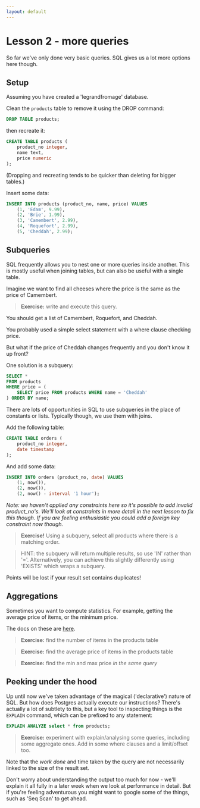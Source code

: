 ```yaml
---
layout: default
---
```


# Lesson 2 - more queries

So far we've only done very basic queries. SQL gives us a lot more
options here though.

## Setup

Assuming you have created a 'legrandfromage' database.

Clean the `products` table to remove it using the DROP command:

```sql
DROP TABLE products;
```

then recreate it:

```sql
CREATE TABLE products (
    product_no integer,
    name text,
    price numeric
);
```

(Dropping and recreating tends to be quicker than deleting for bigger
tables.)

Insert some data:

```sql
INSERT INTO products (product_no, name, price) VALUES
    (1, 'Edam', 9.99),
    (2, 'Brie', 1.99),
    (3, 'Camembert', 2.99),
    (4, 'Roquefort', 2.99),
    (5, 'Cheddah', 2.99);
```

## Subqueries

SQL frequently allows you to nest one or more queries inside
another. This is mostly useful when joining tables, but can also be
useful with a single table.

Imagine we want to find all cheeses where the price is the same as the
price of Camembert.

>**Exercise:** write and execute this query.

You should get a list of Camembert, Roquefort, and Cheddah.

You probably used a simple select statement with a where clause
checking price.

But what if the price of Cheddah changes frequently and you don't know
it up front?

One solution is a subquery:

```sql
SELECT *
FROM products
WHERE price = (
    SELECT price FROM products WHERE name = 'Cheddah'
) ORDER BY name;
```

There are lots of opportunities in SQL to use subqueries in the place
of constants or lists. Typically though, we use them with joins.

Add the following table:

```sql
CREATE TABLE orders (
    product_no integer,
    date timestamp
);

```

And add some data:

```sql
INSERT INTO orders (product_no, date) VALUES
    (1, now()),
    (2, now()),
    (2, now() - interval '1 hour');
```

*Note: we haven't applied any constraints here so it's possible to add
invalid product_no's. We'll look at constraints in more detail in the
next lesson to fix this though. If you are feeling enthusiastic you
could add a foreign key constraint now though.*

>**Exercise!** Using a subquery, select all products where there is a
>matching order.

>HINT: the subquery will return multiple results, so use 'IN' rather
>than '='. Alternatively, you can achieve this slightly differently
>using 'EXISTS' which wraps a subquery.

Points will be lost if your result set contains duplicates!

## Aggregations

Sometimes you want to compute statistics. For example, getting the
average price of items, or the minimum price.

The docs on these are
[here](https://www.postgresql.org/docs/current/static/functions-aggregate.html).

>**Exercise:** find the number of items in the products table

>**Exercise:** find the average price of items in the products table

>**Exercise:** find the min and max price *in the same query*

## Peeking under the hood

Up until now we've taken advantage of the magical ('declarative')
nature of SQL. But how does Postgres actually execute our
instructions? There's actually a lot of subtlety to this, but a key
tool to inspecting things is the `EXPLAIN` command, which can be
prefixed to any statement:

```sql
EXPLAIN ANALYZE select * from products;
```

>**Exercise:** experiment with explain/analysing some queries,
>including some aggregate ones. Add in some where clauses and a
>limit/offset too.

Note that the *work done* and time taken by the query are not
necessarily linked to the size of the result set.

Don't worry about understanding the output too much for now - we'll
explain it all fully in a later week when we look at performance in
detail. But if you're feeling adventurous you might want to google
some of the things, such as 'Seq Scan' to get ahead.
